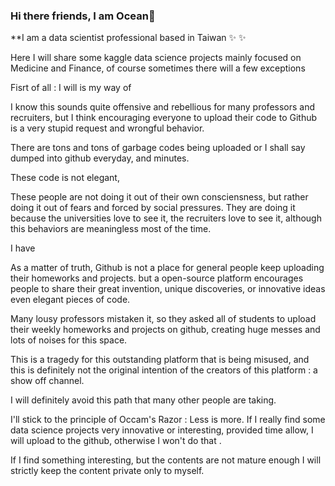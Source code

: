 ### Hi there friends, I am Ocean👋
**I am a data scientist professional based in Taiwan ✨ ✨ 

Here I will share some kaggle data science projects mainly focused on Medicine and Finance, of course sometimes there will a few exceptions

Fisrt of all : I will
is my way of 

I know this sounds quite offensive and rebellious for many professors and recruiters,
but I think encouraging everyone to upload their code to Github is a very stupid request and wrongful behavior.

There are tons and tons of garbage codes being uploaded or I shall say dumped into github everyday, and minutes.

These code is not elegant, 

These people are not doing it out of their own consciensness, but rather doing it out of fears and forced by social pressures.
They are doing it because the universities love to see it, the recruiters love to see it, although this behaviors are meaningless most of the time.

I have 

As a matter of truth, Github is not a place for general people keep uploading their homeworks and projects.
but a open-source platform encourages people to share their great invention, unique discoveries, or innovative ideas even elegant pieces of code.

Many lousy professors mistaken it, so they asked all of students to upload their weekly homeworks and projects on github, creating huge messes and lots of noises for this space.

This is a tragedy for this outstanding platform that is being misused, and this is definitely not the original intention of the creators of this platform : a show off channel.


I will definitely avoid this path that many other people are taking.

I'll stick to the principle of Occam's Razor : Less is more.
If I really find some data science projects very innovative or interesting, provided time allow, I will upload to the github, otherwise I won't do that .

If I find something interesting, but the contents are not mature enough
I will strictly keep the content private only to myself.

<!--
Here are some ideas to get you started:

- 🔭 I’m currently working on ...
- 🌱 I’m currently learning ...
- 👯 I’m looking to collaborate on ...
- 🤔 I’m looking for help with ...
- 💬 Ask me about ...
- 📫 How to reach me: ...
- 😄 Pronouns: ...
- ⚡ Fun fact: ...
-->
